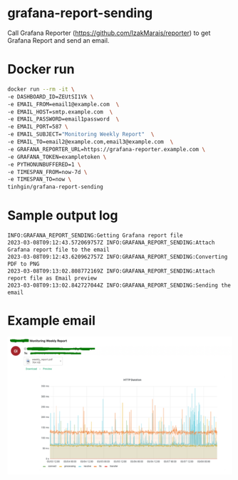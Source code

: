 # grafana-report-sending
Call Grafana Reporter (https://github.com/IzakMarais/reporter) to get Grafana Report and send an email.

# Docker run
```bash
docker run --rm -it \
-e DASHBOARD_ID=ZEUtSI1Vk \
-e EMAIL_FROM=email1@example.com  \
-e EMAIL_HOST=smtp.example.com  \
-e EMAIL_PASSWORD=email1password  \
-e EMAIL_PORT=587 \
-e EMAIL_SUBJECT="Monitoring Weekly Report"  \
-e EMAIL_TO=email2@example.com,email3@example.com  \
-e GRAFANA_REPORTER_URL=https://grafana-reporter.example.com \
-e GRAFANA_TOKEN=exampletoken \
-e PYTHONUNBUFFERED=1 \
-e TIMESPAN_FROM=now-7d \
-e TIMESPAN_TO=now \
tinhgin/grafana-report-sending
```

# Sample output log
```
INFO:GRAFANA_REPORT_SENDING:Getting Grafana report file
2023-03-08T09:12:43.572069757Z INFO:GRAFANA_REPORT_SENDING:Attach Grafana report file to the email
2023-03-08T09:12:43.620962757Z INFO:GRAFANA_REPORT_SENDING:Converting PDF to PNG
2023-03-08T09:13:02.808772169Z INFO:GRAFANA_REPORT_SENDING:Attach report file as Email preview
2023-03-08T09:13:02.842727044Z INFO:GRAFANA_REPORT_SENDING:Sending the email
```

# Example email
![img.png](img.png)